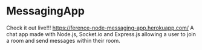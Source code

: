 # MessagingApp
Check it out live!!!
https://ference-node-messaging-app.herokuapp.com/
A chat app made with Node.js, Socket.io and Express.js allowing a user to join a room and send messages within their room.

